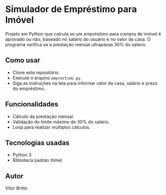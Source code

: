 # Simulador de Empréstimo para Imóvel

Projeto em Python que calcula se um empréstimo para compra de imóvel é aprovado ou não, baseado no salário do usuário e no valor da casa. O programa verifica se a prestação mensal ultrapassa 30% do salário.

## Como usar

- Clone este repositório.
- Execute o arquivo `emprestimo.py`.
- Siga as instruções na tela para informar valor da casa, salário e prazo do empréstimo..

## Funcionalidades

- Cálculo da prestação mensal.
- Validação do limite máximo de 30% do salário.
- Loop para realizar múltiplos cálculos.

## Tecnologias usadas

- Python 3
- Biblioteca padrão (time)

## Autor

Vítor Britto
